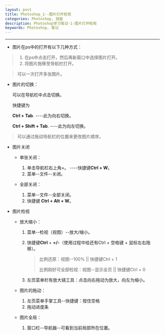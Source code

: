 ```yaml
---
layout: post
title: Photoshop_1--图片打开检视
categories: Photoshop, 技能
description: Photoshop学习笔记-1-图片打开检视
keywords: Photoshop, 笔记
---
```


___

* 图片在ps中的打开有以下几种方式：

>1. 在ps中点击打开，然后再新窗口中选择图片打开。
>2. 将图片拖移至导航栏打开。

> 可以一次打开多张图片。

* 图片的切换：

  可以在导航栏中点击切换。

  快捷键为 

  **Ctrl + Tab**. ----此为向右切换。

  **Ctrl + Shift + Tab**. ----此为向左切换。

> 可以通过拖动导航栏的位置来更改图片顺序。

* 图片关闭

  * 单张关闭：
    1. 单击导航栏右上角×。  ----快捷键**Ctrl + W**。
    2. 菜单--文件--关闭。

  * 全部关闭： 
    1. 菜单--文件--全部关闭。
    2. 快捷键 **Ctrl + Alt + W**。

* 图片检视

  * 放大缩小：

    1. 菜单--检视（视图）--放大/缩小。

    2. 快捷键**Ctrl** + **+/-**（使用过程中给还有Ctrl + 空格键 + 鼠标左右拖移）。

       > 比例还原：视图--100%  || 快捷键Ctrl + 1
       >
       > 比例刚好可全部检视：视图--显示全页 || 快捷键Ctrl + 0
    3. 左页菜单栏有放大镜工具：点击向右拖动为放大，向左为缩小。

  * 图片的拖动：
  
    1. 左页菜单手掌工具--快捷键：按住空格
    2. 拖动进度条
    
  * 图片全局：
    
    1. 窗口栏--导航器--可看到当前局部所在位置。